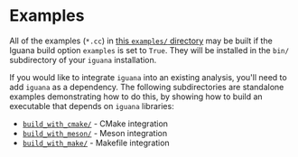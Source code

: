 # Examples

All of the examples (`*.cc`) in [this `examples/` directory](/examples) may be built if the Iguana build
option `examples` is set to `True`. They will be installed in the `bin/`
subdirectory of your `iguana` installation.

If you would like to integrate `iguana` into an existing analysis, you'll need
to add `iguana` as a dependency. The following subdirectories are
standalone examples demonstrating how to do this, by showing how to build an
executable that depends on `iguana` libraries:
- [`build_with_cmake/`](build_with_cmake) - CMake integration
- [`build_with_meson/`](build_with_meson) - Meson integration
- [`build_with_make/`](build_with_make) - Makefile integration

